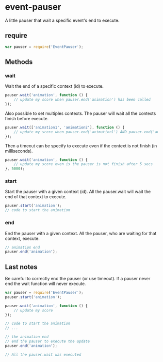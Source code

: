 # event-pauser

A little pauser that wait a specific event's end to execute.

## require
```javascript
var pauser = require('EventPauser');
```

## Methods
### wait

Wait the end of a specific context (id) to execute. 

```javascript
pauser.wait('animation', function () {
	// update my score when pauser.end('animation') has been called
});
```

Also possible to set multiples contexts. The pauser will wait all the contexts finish before execute.

```javascript
pauser.wait(['animation1', 'animation2'], function () {
	// update my score when pauser.end('animation1') AND pauser.end('animation2') has been called
});
```

Then a timeout can be specify to execute even if the context is not finish (in milliseconds).

```javascript
pauser.wait('animation', function () {
	// update my score even is the pauser is not finish after 5 secs
}, 5000);
```

### start

Start the pauser with a given context (id). All the pauser.wait will wait the end of that context to execute.

```javascript
pauser.start('animation');
// code to start the animation

```

### end

End the pauser with a given context. All the pauser, who are waiting for that context, execute.

```javascript
// animation end
pauser.end('animation');
```

## Last notes
Be careful to correctly end the pauser (or use timeout). If a pauser never end the wait function will never execute.

```javascript
var pauser = require('EventPauser');
pauser.start('animation');

pauser.wait('animation', function () {
	// update my score
});

// code to start the animation
// ...

// the animation end
// end the pauser to execute the update
pauser.end('animation');

// All the pauser.wait was executed
```